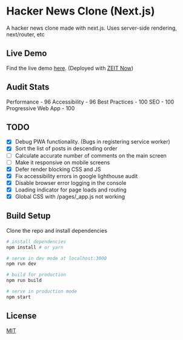 # Hacker News Clone (Next.js)

A hacker news clone made with next.js. Uses server-side rendering, next/router, etc

## Live Demo

Find the live demo [here](https://hacker-news-next-beige.now.sh/top). (Deployed with [ZEIT Now](https://zeit.co))

## Audit Stats

Performance - 96
Accessibility - 96
Best Practices - 100
SEO - 100
Progressive Web App - 100

## TODO

- [x] Debug PWA functionality. (Bugs in registering service worker)
- [x] Sort the list of posts in descending order
- [ ] Calculate accurate number of comments on the main screen
- [ ] Make it responsive on mobile screens
- [x] Defer render blocking CSS and JS
- [x] Fix accessibility errors in google lighthouse audit
- [x] Disable browser error logging in the console
- [x] Loading indicator for page loads and routing
- [x] Global CSS with /pages/\_app.js not working

## Build Setup

Clone the repo and install dependencies

```bash
# install dependencies
npm install # or yarn

# serve in dev mode at localhost:3000
npm run dev

# build for production
npm run build

# serve in production mode
npm start
```

## License

[MIT](https://choosealicense.com/licenses/mit/)
